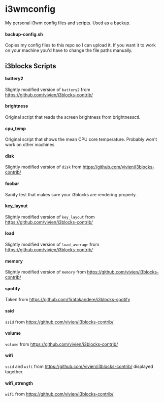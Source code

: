# i3wmconfig
My personal i3wm config files and scripts. Used as a backup.

#### backup-config.sh
Copies my config files to this repo so I can upload it. If you want it to work on your machine you'd have to change the file paths manually.

## i3blocks Scripts
#### battery2
Slightly modified version of ```battery2``` from https://github.com/vivien/i3blocks-contrib/
#### brightness
Original script that reads the screen brightness from brightnessctl.
#### cpu_temp
Original script that shows the mean CPU core temperature. Probably won't work on other machines.
#### disk
Slightly modified version of ```disk``` from https://github.com/vivien/i3blocks-contrib/
#### foobar
Sanity test that makes sure your i3blocks are rendering properly.
#### key_layout
Slightly modified version of ```key_layout``` from https://github.com/vivien/i3blocks-contrib/
#### load
Slightly modified version of ```load_average``` from https://github.com/vivien/i3blocks-contrib/
#### memory
Slightly modified version of ```memory``` from https://github.com/vivien/i3blocks-contrib/
#### spotify
Taken from https://github.com/firatakandere/i3blocks-spotify
#### ssid
```ssid``` from https://github.com/vivien/i3blocks-contrib/
#### volume
```volume``` from https://github.com/vivien/i3blocks-contrib/
#### wifi
```ssid``` and ```wifi``` from https://github.com/vivien/i3blocks-contrib/ displayed together.
#### wifi_strength
```wifi``` from https://github.com/vivien/i3blocks-contrib/
